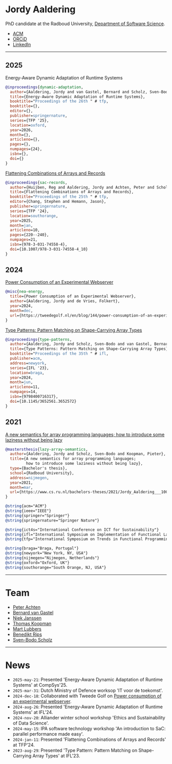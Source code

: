 # Jordy Aaldering

PhD candidate at the Radboud University, [Department of Software Science](https://sws.cs.ru.nl/).

- [ACM](https://dl.acm.org/profile/99661241184)
- [ORCiD](https://orcid.org/0009-0001-3018-5152)
- [LinkedIn](https://www.linkedin.com/in/jordy-aaldering-884512174/)

---

## 2025

Energy-Aware Dynamic Adaptation of Runtime Systems

```bibtex
@inproceedings{dynamic-adaptation,
  author={Aaldering, Jordy and van Gastel, Bernard and Scholz, Sven-Bodo},
  title={Energy-Aware Dynamic Adaptation of Runtime Systems},
  booktitle="Proceedings of the 26th " # tfp,
  booktitle={},
  editor={},
  publisher=springernature,
  series={TFP '25},
  location=oxford,
  year=2026,
  month={},
  articleno={},
  pages={},
  numpages={24},
  isbn={},
  doi={}
}
```

[Flattening Combinations of Arrays and Records](https://doi.org/10.1007/978-3-031-74558-4_10)

```bibtex
@inproceedings{sac-records,
  author={Huijben, Reg and Aaldering, Jordy and Achten, Peter and Scholz, Sven-Bodo},
  title={Flattening Combinations of Arrays and Records},
  booktitle="Proceedings of the 25th " # tfp,
  editor={Chang, Stephen and Hemann, Jason},
  publisher=springernature,
  series={TFP '24},
  location=southorange,
  year=2025,
  month=jan,
  articleno=10,
  pages={220--240},
  numpages=21,
  isbn={978-3-031-74558-4},
  doi={10.1007/978-3-031-74558-4_10}
}
```

## 2024

[Power Consumption of an Experimental Webserver](https://tweedegolf.nl/en/blog/144/power-consumption-of-an-experimental-webserver)

```bibtex
@misc{nea-energy,
  title={Power Consumption of an Experimental Webserver},
  author={Aaldering, Jordy and de Vries, Folkert},
  year=2024,
  month=dec,
  url={https://tweedegolf.nl/en/blog/144/power-consumption-of-an-experimental-webserver}
}
```

[Type Patterns: Pattern Matching on Shape-Carrying Array Types](https://doi.org/10.1145/3652561.3652572)

```bibtex
@inproceedings{type-patterns,
  author={Aaldering, Jordy and Scholz, Sven-Bodo and van Gastel, Bernard},
  title={Type Patterns: Pattern Matching on Shape-Carrying Array Types},
  booktitle="Proceedings of the 35th " # ifl,
  publisher=acm,
  address=newyork,
  series={IFL '23},
  location=braga,
  year=2024,
  month=jun,
  articleno=11,
  numpages=14,
  isbn={9798400716317},
  doi={10.1145/3652561.3652572}
}
```

## 2021

[A new semantics for array programming languages; how to introduce some laziness without being lazy](https://www.cs.ru.nl/bachelors-theses/2021/Jordy_Aaldering___1004292___A_new_semantics_for_array_programming_languages_-_how_to_introduce_some_laziness_without_being_lazy.pdf)

```bibtex
@mastersthesis{lazy-array-semantics,
  author={Aaldering, Jordy and Scholz, Sven-Bodo and Koopman, Pieter},
  title={A new semantics for array programming languages;
         how to introduce some laziness without being lazy},
  type={Bachelor's thesis},
  school={Radboud University},
  address=nijmegen,
  year=2021,
  month=mar,
  url={https://www.cs.ru.nl/bachelors-theses/2021/Jordy_Aaldering___1004292___A_new_semantics_for_array_programming_languages_-_how_to_introduce_some_laziness_without_being_lazy.pdf}
}
```

```bibtex
@string{acm="ACM"}
@string{ieee="IEEE"}
@string{springer="Springer"}
@string{springernature="Springer Nature"}

@string{ict4s="International Conference on ICT for Sustainability"}
@string{ifl="International Symposium on Implementation of Functional Languages"}
@string{tfp="International Symposium on Trends in Functional Programming"}

@string{braga="Braga, Portugal"}
@string{newyork="New York, NY, USA"}
@string{nijmegen="Nijmegen, Netherlands"}
@string{oxford="Oxford, UK"}
@string{southorange="South Orange, NJ, USA"}
```

---

# Team

- [Peter Achten](https://www.cs.ru.nl/P.Achten/)
- [Bernard van Gastel](https://sustainablesoftware.info)
- [Niek Janssen](https://www.ru.nl/en/people/janssen-n-j-a)
- [Thomas Koopman](https://thomaskoopman.eu/index.html)
- [Mart Lubbers](https://martlubbers.net)
- [Benedikt Rips](https://www.ru.nl/en/people/rips-b)
- [Sven-Bodo Scholz](https://thielescholz.eu/doku.php)

---

# News

- `2025-may-21`: Presented 'Energy-Aware Dynamic Adaptation of Runtime Systems' at CompSys'25.
- `2025-mar-31`: Dutch Ministry of Defence worksop 'IT voor de toekomst'.
- `2024-dec-18`: Collaborated with Tweede Golf on [Power consumption of an experimental webserver](https://tweedegolf.nl/en/blog/144/power-consumption-of-an-experimental-webserver).
- `2024-aug-26`: Presented 'Energy-Aware Dynamic Adaptation of Runtime Systems' at IFL'24.
- `2024-nov-20`: Alliander winter school workshop 'Ethics and Sustainability of Data Science'.
- `2024-may-15`: IPA software technology workshop 'An introduction to SaC: parallel performance made easy'.
- `2024-jan-11`: Presented 'Flattening Combinations of Arrays and Records' at TFP'24.
- `2023-aug-29`: Presented 'Type Pattern: Pattern Matching on Shape-Carrying Array Types' at IFL'23.
